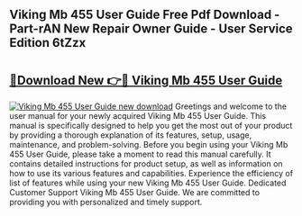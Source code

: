 ## Viking Mb 455 User Guide Free Pdf Download - Part-rAN New Repair Owner Guide - User Service Edition 6tZzx

# <h2><a href="http://bc90842.oget.top/?id=Viking+Mb+455+User+Guide">🔗Download New 👉🔴 Viking Mb 455 User Guide</a></h2>

[![Viking Mb 455 User Guide new download](https://i.imgur.com/5g1atiW.png)](http://bc90842.oget.top/?id=Viking+Mb+455+User+Guide)
Greetings and welcome to the user manual for your newly acquired Viking Mb 455 User Guide. This manual is specifically designed to help you get the most out of your product by providing a thorough explanation of its features, setup, usage, maintenance, and problem-solving. Before you begin using your Viking Mb 455 User Guide, please take a moment to read this manual carefully. It contains detailed instructions for product setup, as well as information on how to use its various features and capabilities. Experience the efficiency of list of features while using your new Viking Mb 455 User Guide. Dedicated Customer Support Viking Mb 455 User Guide. We are committed to providing you with personalized and timely support.
